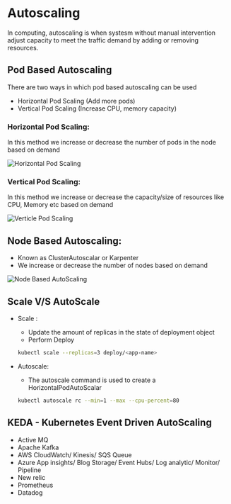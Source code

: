 # Autoscaling

In computing, autoscaling is when systesm without manual intervention adjust capacity to meet the traffic demand by adding or removing resources.

## Pod Based Autoscaling

There are two ways in which pod based autoscaling can be used
- Horizontal Pod Scaling (Add more pods)
- Vertical Pod Scaling (Increase CPU, memory capacity)

### Horizontal Pod Scaling:
In this method we increase or decrease the number of pods in the node based on demand

![Horizontal Pod Scaling](../../assets/boards/hps.png)

### Vertical Pod Scaling:
In this method we increase or decrease the capacity/size of resources like CPU, Memory etc based on demand

![Verticle Pod Scaling](../../assets/boards/vps.png)


## Node Based Autoscaling:
- Known as ClusterAutoscalar or Karpenter
- We increase or decrease the number of nodes based on demand

![Node Based AutoScaling](../../assets/boards/nbs.png)

## Scale V/S AutoScale
- Scale :
    - Update the amount of replicas in the state of deployment object
    - Perform Deploy
    ```bash
    kubectl scale --replicas=3 deploy/<app-name>
    ```

- Autoscale:
    - The autoscale command is used to create a HorizontalPodAutoScalar
    ```bash
    kubectl autoscale rc --min=1 --max --cpu-percent=80
    ```

## KEDA - Kubernetes Event Driven AutoScaling
- Active MQ
- Apache Kafka
- AWS CloudWatch/ Kinesis/ SQS Queue
- Azure App insights/ Blog Storage/ Event Hubs/ Log analytic/ Monitor/ Pipeline
- New relic
- Prometheus
- Datadog

